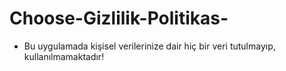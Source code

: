 # Choose-Gizlilik-Politikas-


- Bu uygulamada kişisel verilerinize dair hiç bir veri tutulmayıp, kullanılmamaktadır!
